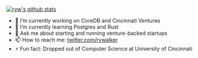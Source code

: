 [![ryw's github stats](https://github-readme-stats.vercel.app/api?username=ryw&show_icons=true&title_color=fff&icon_color=79ff97&text_color=9f9f9f&bg_color=151515)](https://github.com/ryw)

- 🔭 I’m currently working on CoreDB and Cincinnati Ventures
- 🌱 I’m currently learning Postgres and Rust
- 💬 Ask me about starting and running venture-backed startups
- 📫 How to reach me: [twitter.com/rywalker](https://twitter.com/rywalker)
- ⚡ Fun fact: Dropped out of Computer Science at University of Cincinnati
